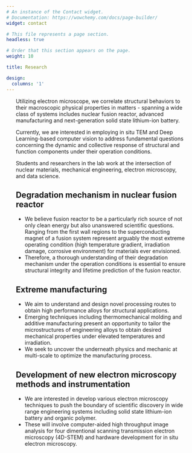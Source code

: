 ```yaml
---
# An instance of the Contact widget.
# Documentation: https://wowchemy.com/docs/page-builder/
widget: contact

# This file represents a page section.
headless: true

# Order that this section appears on the page.
weight: 10

title: Research

design:
  columns: '1'
---
```


<div style="width: 90%; margin: 0 auto;">
<p>Utilizing electron microscope, we correlate structural behaviors to their macroscopic physical properties in matters - spanning a wide class of systems includes nuclear fusion reactor, advanced manufacturing and next-generation solid state lithium-ion battery. </p>


<p>Currently, we are interested in employing in situ TEM and Deep Learning-based computer vision to address fundamental questions concerning the dynamic and collective response of structural and function components under their operation conditions.</p>

<p>Students and researchers in the lab work at the intersection of nuclear materials, mechanical engineering, electron microscopy, and data science.</p>

<h2>Degradation mechanism in nuclear fusion reactor</h2>
<ul>
 <li> We believe fusion reactor to be a particularly rich source of not only clean energy but also unanswered scientific questions. Ranging from the first wall regions to the superconducting magnet of a fusion system represent arguably the most extreme operating condition (high temperature gradient, irradiation damage, corrosive environment) for materials ever envisioned.</li>
 <li> Therefore, a thorough understanding of their degradation mechanism under the operation conditions is essential to ensure structural integrity and lifetime prediction of the fusion reactor.</li>
</ul>

<h2>Extreme manufacturing</h2>
<ul>
 <li>We aim to understand and design novel processing routes to obtain high performance alloys for structural applications.
 <li>Emerging techniques including thermomechanical molding and additive manufacturing present an opportunity to tailor the microstructures of engineering alloys to obtain desired mechanical properties under elevated temperatures and irradiation.</li>
 <li>We seek to uncover the underneath physics and mechanic at multi-scale to optimize the manufacturing process.</li>
</ul>

<h2>Development of new electron microscopy methods and instrumentation</h2>
<ul>
 <li> We are interested in develop various electron microscopy techniques to push the boundary of scientific discovery in wide range engineering systems including solid state lithium-ion battery and organic polymer. </li>
 <li> These will involve computer-aided high throughput image analysis for four dimentional scanning transmission electron microscopy (4D-STEM) and hardware development for in situ electron microscopy.</li>
</ul>
</div>
